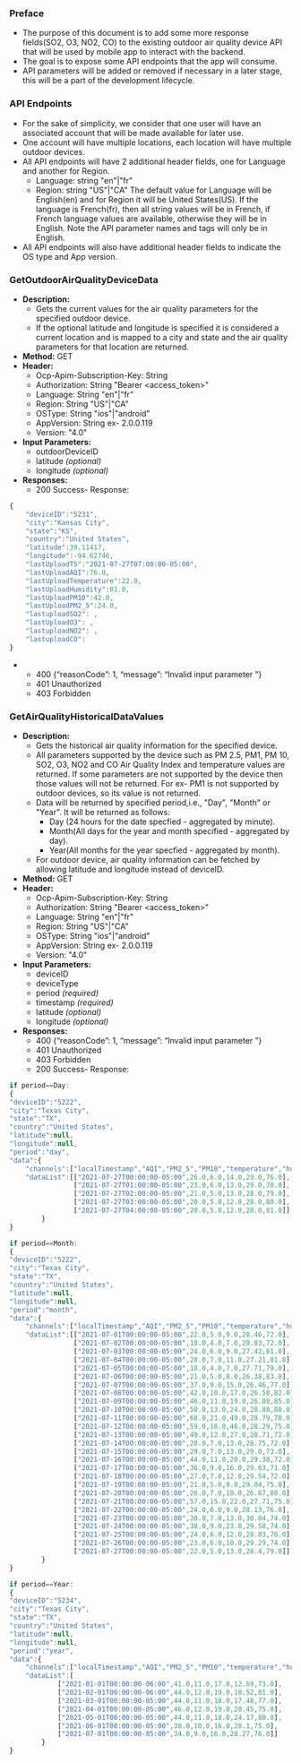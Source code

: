 ### Preface
- The purpose of this document is to add some more response fields(SO2, O3, NO2, CO) to the existing outdoor air quality device API that will be used by mobile app to interact with the backend.
- The goal is to expose some API endpoints that the app will consume.
- API parameters will be added or removed if necessary in a later stage, this will be a part of the development lifecycle.

### API Endpoints
- For the sake of simplicity, we consider that one user will have an associated account that will be made available for later use.
- One account will have multiple locations, each location will have multiple outdoor devices.
- All API endpoints will have 2 additional header fields, one for Language and another for Region.
  - Language: string    "en"|"fr"
  - Region: string      "US"|"CA"
  The default value for Language will be English(en) and for Region it will be United States(US). If the language is French(fr), then all string values will be in French, if French language values are available, otherwise they will be in English. Note the API parameter names and tags will only be in English.
- All API endpoints will also have additional header fields to indicate the OS type and App version.

### GetOutdoorAirQualityDeviceData
- **Description:**
  - Gets the current values for the air quality parameters for the specified outdoor device.
  - If the optional latitude and longitude is specified it is considered a current location and is mapped to a city and state and the air quality parameters for that location are returned.
- **Method:** GET
- **Header:**
  - Ocp-Apim-Subscription-Key: String
  - Authorization: String 	"Bearer <access_token>"
  - Language: String	"en"|"fr"
  - Region: String		"US"|"CA"
  - OSType: String		"ios"|"android"
  - AppVersion: String	ex- 2.0.0.119
  - Version: "4.0"
- **Input Parameters:**
  - outdoorDeviceID
  - latitude *(optional)*
  - longitude *(optional)*
- **Responses:**
  - 200 	Success- Response:
```javascript
{
	"deviceID":"5231",
	"city":"Kansas City",
	"state":"KS",
	"country":"United States",
	"latitude":39.11417,
	"longitude":-94.62746,
	"lastUploadTS":"2021-07-27T07:00:00-05:00",
	"lastUploadAQI":76.0,
	"lastUploadTemperature":22.0,
	"lastUploadHumidity":81.0,
	"lastUploadPM10":42.0,
	"lastUploadPM2_5":24.0,
	"lastuploadSO2": ,
	"lastUploadO3": ,
	"lastuploadNO2": ,
	"lastuploadCO": 
}
```
- 	
  - 400     {“reasonCode”: 1, “message”: “Invalid input parameter ”}
  - 401 	Unauthorized
  - 403 	Forbidden


### GetAirQualityHistoricalDataValues
- **Description:**
  - Gets the historical air quality information for the specified device.
  - All parameters supported by the device such as PM 2.5, PM1, PM 10, SO2, O3, NO2 and CO Air Quality Index and temperature values are returned. If some parameters are not supported by the device then those values will not be returned. For ex- PM1 is not supported by outdoor devices, so its value is not returned.
  - Data will be returned by specified period,i.e., "Day", "Month" or "Year". It will be returned as follows:
    - Day (24 hours for the date specfied - aggregated by minute).
	- Month(All days for the year and month specified  - aggregated by day).
	- Year(All months for the year specfied - aggregated by month).
  - For outdoor device, air quality information can be fetched by allowing latitude and longitude instead of deviceID.
- **Method:** GET
- **Header:** 
  - Ocp-Apim-Subscription-Key: String
  - Authorization: String 	"Bearer <access_token>"
  - Language: String	"en"|"fr"
  - Region: String		"US"|"CA"
  - OSType: String		"ios"|"android"
  - AppVersion: String	ex- 2.0.0.119
  - Version: "4.0"
- **Input Parameters:**
  - deviceID
  - deviceType
  - period *(required)*
  - timestamp *(required)*
  - latitude *(optional)*
  - longitude *(optional)*
- **Responses:**
  - 400     {“reasonCode”: 1, “message”: “Invalid input parameter ”}
  - 401 	Unauthorized
  - 403 	Forbidden
  - 200 	Success- Response:
	
```javascript
if period==Day:
{
"deviceID":"5222",
"city":"Texas City",
"state":"TX",
"country":"United States",
"latitude":null,
"longitude":null,
"period":"day",
"data":{
	"channels":["localTimestamp","AQI","PM2_5","PM10","temperature","humidity"],
	"dataList":[["2021-07-27T00:00:00-05:00",26.0,6.0,14.0,29.0,76.0],
				["2021-07-27T01:00:00-05:00",23.0,6.0,13.0,29.0,78.0],
				["2021-07-27T02:00:00-05:00",21.0,5.0,13.0,28.0,79.0],
				["2021-07-27T03:00:00-05:00",20.0,5.0,12.0,28.0,80.0],
				["2021-07-27T04:00:00-05:00",20.0,5.0,12.0,28.0,81.0]]
		}
}
```

```javascript
if period==Month:
{
"deviceID":"5222",
"city":"Texas City",
"state":"TX",
"country":"United States",
"latitude":null,
"longitude":null,
"period":"month",
"data":{
	"channels":["localTimestamp","AQI","PM2_5","PM10","temperature","humidity"],
	"dataList":[["2021-07-01T00:00:00-05:00",22.0,5.0,9.0,28.46,72.0],
				["2021-07-02T00:00:00-05:00",18.0,4.0,7.0,28.83,72.0],
				["2021-07-03T00:00:00-05:00",24.0,6.0,9.0,27.42,81.0],
				["2021-07-04T00:00:00-05:00",28.0,7.0,11.0,27.21,81.0],
				["2021-07-05T00:00:00-05:00",18.0,4.0,7.0,27.71,79.0],
				["2021-07-06T00:00:00-05:00",21.0,5.0,8.0,26.38,83.0],
				["2021-07-07T00:00:00-05:00",37.0,9.0,15.0,26.46,77.0],
				["2021-07-08T00:00:00-05:00",42.0,10.0,17.0,26.58,82.0],
				["2021-07-09T00:00:00-05:00",46.0,11.0,19.0,26.08,85.0],
				["2021-07-10T00:00:00-05:00",50.0,13.0,24.0,28.88,80.0],
				["2021-07-11T00:00:00-05:00",68.0,21.0,49.0,28.79,78.0],
				["2021-07-12T00:00:00-05:00",59.0,16.0,46.0,28.29,75.0],
				["2021-07-13T00:00:00-05:00",49.0,12.0,27.0,28.71,72.0],
				["2021-07-14T00:00:00-05:00",28.0,7.0,13.0,28.75,72.0],
				["2021-07-15T00:00:00-05:00",29.0,7.0,13.0,29.0,73.0],
				["2021-07-16T00:00:00-05:00",44.0,11.0,20.0,29.38,72.0],
				["2021-07-17T00:00:00-05:00",36.0,9.0,16.0,29.63,71.0],
				["2021-07-18T00:00:00-05:00",27.0,7.0,12.0,29.54,72.0],
				["2021-07-19T00:00:00-05:00",21.0,5.0,9.0,29.04,75.0],
				["2021-07-20T00:00:00-05:00",26.0,7.0,10.0,26.67,80.0],
				["2021-07-21T00:00:00-05:00",57.0,15.0,22.0,27.71,75.0],
				["2021-07-22T00:00:00-05:00",24.0,6.0,9.0,28.13,76.0],
				["2021-07-23T00:00:00-05:00",30.0,7.0,13.0,30.04,74.0],
				["2021-07-24T00:00:00-05:00",38.0,9.0,23.0,29.58,74.0],
				["2021-07-25T00:00:00-05:00",24.0,6.0,12.0,28.83,76.0],
				["2021-07-26T00:00:00-05:00",23.0,6.0,10.0,29.29,74.0],
				["2021-07-27T00:00:00-05:00",22.0,5.0,13.0,28.4,79.0]]
		}
}
```

```javascript
if period==Year:
{
"deviceID":"5234",
"city":"Texas City",
"state":"TX",
"country":"United States",
"latitude":null,
"longitude":null,
"period":"year",
"data":{
	"channels":["localTimestamp","AQI","PM2_5","PM10","temperature","humidity"],
	"dataList":[
			["2021-01-01T00:00:00-06:00",41.0,11.0,17.0,12.69,73.0],
			["2021-02-01T00:00:00-06:00",44.0,12.0,19.0,10.52,81.0],
			["2021-03-01T00:00:00-05:00",44.0,11.0,18.0,17.48,77.0],
			["2021-04-01T00:00:00-05:00",46.0,12.0,19.0,20.45,75.0],
			["2021-05-01T00:00:00-05:00",44.0,11.0,18.0,24.17,80.0],
			["2021-06-01T00:00:00-05:00",38.0,10.0,16.0,28.1,75.0],
			["2021-07-01T00:00:00-05:00",34.0,9.0,16.0,28.27,76.0]]
		}
}
```

